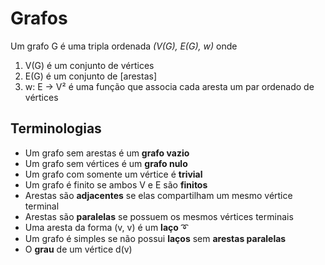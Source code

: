 # Grafos

Um grafo G é uma tripla ordenada *(V(G), E(G), w)* onde

1. V(G) é um conjunto de vértices
2. E(G) é um conjunto de [arestas]
3. w: E -> V² é uma função que associa cada aresta um par ordenado de vértices

## Terminologias

- Um grafo sem arestas é um **grafo vazio**
- Um grafo sem vértices é um **grafo nulo**
- Um grafo com somente um vértice é **trivial**
- Um grafo é finito se ambos V e E são **finitos**
- Arestas são **adjacentes** se elas compartilham um mesmo vértice terminal
- Arestas são **paralelas** se possuem os mesmos vértices terminais
- Uma aresta da forma (v, v) é um **laço** ➰
- Um grafo é simples se não possui **laços** sem **arestas paralelas**
- O **grau** de um vértice d(v)